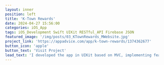 ```yaml
---
layout: inner
position: left
title: 'K-Town Rewards'
date: 2024-04-27 15:56:00
categories: iOS_App
tags: iOS_Development Swift UIKit RESTful_API Firebase JSON
featured_image: '/img/posts/03_KTownRewards_MWebsite.jpg'
project_link: 'https://appadvice.com/app/k-town-rewards/1374362677'
button_icon: 'apple'
button_text: 'Visit Project'
lead_text: 'I developed the app in UIKit based on MVC, implementing features like badge notifications, point systems, and payment functions.'
---
```

